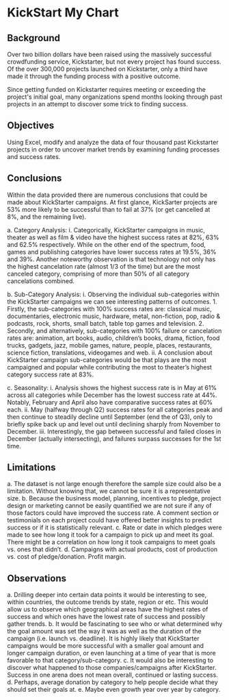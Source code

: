 # KickStart My Chart


## Background

Over two billion dollars have been raised using the massively successful crowdfunding service, Kickstarter, but not every project has found success. Of the over 300,000 projects launched on Kickstarter, only a third have made it through the funding process with a positive outcome.

Since getting funded on Kickstarter requires meeting or exceeding the project's initial goal, many organizations spend months looking through past projects in an attempt to discover some trick to finding success.


## Objectives

Using Excel, modify and analyze the data of four thousand past Kickstarter projects in order to uncover market trends by examining funding processes and success rates.


## Conclusions

Within the data provided there are numerous conclusions that could be made about KickStarter campaigns. At first glance, KickSarter projects are 53% more likely to be successful than to fail at 37% (or get cancelled at 8%, and the remaining live). 

a.  Category Analysis:
    i.  Categorically, KickStarter campaigns in music, theater as well as film & video have the highest success rates at 82%, 63% and 62.5% respectively. While on the other end of the spectrum, food, games and publishing categories have lower success rates at 19.5%, 36% and 39%. Another noteworthy observation is        that technology not only has the highest cancelation rate (almost 1/3 of the time) but are the most canceled category, comprising of more than 50% of all category cancelations combined. 
        
b.  Sub-Category Analysis:
    i.  Observing the individual sub-categories within the KickStarter campaigns we can see interesting patterns of outcomes. 
        1.  Firstly, the sub-categories with 100% success rates are: classical music, documentaries, electronic music, hardware, metal, non-fiction, pop, radio & podcasts, rock, shorts, small batch, table top games and television.
        2.  Secondly, and alternatively, sub-categories with 100% failure or cancelation rates are: animation, art books, audio, children’s books, drama, fiction, food trucks, gadgets, jazz, mobile games, nature, people, places, restaurants, science fiction, translations, videogames and web. 
    ii. A conclusion about KickStarter campaign sub-categories would be that plays are the most campaigned and popular while contributing the most to theater’s highest category success rate at 83%.
    
c.  Seasonality:
    i.  Analysis shows the highest success rate is in May at 61% across all categories while December has the lowest success rate at 44%. Notably, February and April also have comparative success rates at 60% each.
    ii. May (halfway through Q2) success rates for all categories peak and then continue to steadily decline until September (end the of Q3), only to briefly spike back up and level out until declining sharply from November to December. 
    iii. Interestingly, the gap between successful and failed closes in December (actually intersecting), and failures surpass successes for the 1st time. 


## Limitations

a.  The dataset is not large enough therefore the sample size could also be a limitation. Without knowing that, we cannot be sure it is a representative size.
b.  Because the business model, planning, incentives to pledge, project design or marketing cannot be easily quantified we are not sure if any of those factors could have improved the success rate. A comment section or testimonials on each project could have offered better insights to predict success or if it is statistically relevant.
c.  Rate or date in which pledges were made to see how long it took for a campaign to pick up and meet its goal. There might be a correlation on how long it took campaigns to meet goals vs. ones that didn’t.
d.  Campaigns with actual products, cost of production vs. cost of pledge/donation. Profit margin.


## Observations

a.  Drilling deeper into certain data points it would be interesting to see, within countries, the outcome trends by state, region or etc. This would allow us to observe which geographical areas have the highest rates of success and which ones have the lowest rate of success and possibly gather trends.
b.  It would be fascinating to see who or what determined why the goal amount was set the way it was as well as the duration of the campaign (i.e. launch vs. deadline). It is highly likely that KickStarter campaigns would be more successful with a smaller goal amount and longer campaign duration, or even launching at a time of year that is more favorable to that category/sub-category.
c.  It would also be interesting to discover what happened to those companies/campaigns after KickStarter. Success in one arena does not mean overall, continued or lasting success.
d.  Perhaps, average donation by category to help people decide what they should set their goals at.
e.  Maybe even growth year over year by category.